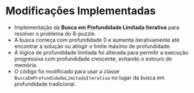 # Modificações Implementadas

- Implementação da **Busca em Profundidade Limitada Iterativa** para resolver o problema do 8-puzzle.
- A busca começa com profundidade 0 e aumenta iterativamente até encontrar a solução ou atingir o limite máximo de profundidade.
- A lógica de profundidade limitada foi alterada para permitir a execução progressiva com profundidade crescente, evitando o estouro de memória.
- O código foi modificado para usar a classe `BuscaEmProfundidadeLimitadaIterativa` no lugar da busca em profundidade tradicional.
